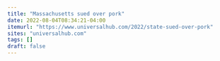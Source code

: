 ```yaml
---
title: "Massachusetts sued over pork"
date: 2022-08-04T08:34:21-04:00
itemurl: "https://www.universalhub.com/2022/state-sued-over-pork"
sites: "universalhub.com"
tags: []
draft: false
---
```


